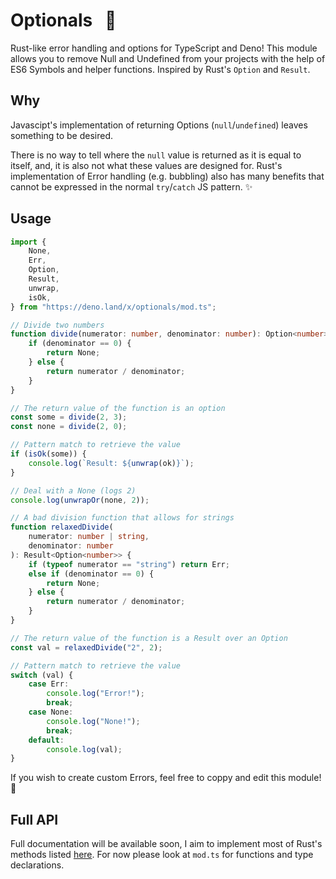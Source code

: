 
# Optionals&nbsp;&nbsp; 🦀

Rust-like error handling and options for TypeScript and Deno! This module allows you to remove Null and Undefined from your projects with the help of ES6 Symbols and helper functions. Inspired by Rust's `Option` and `Result`.

## Why

Javascipt's implementation of returning Options (`null`/`undefined`) leaves something to be desired. 

There is no way to tell where the `null` value is returned as it is equal to itself, and, it is also not what these values are designed for. 
Rust's implementation of Error handling (e.g. bubbling) also has many benefits that cannot be expressed in the normal `try`/`catch` JS pattern. ✨

## Usage

```ts
import {
    None,
    Err,
    Option,
    Result,
    unwrap,
    isOk,
} from "https://deno.land/x/optionals/mod.ts";

// Divide two numbers
function divide(numerator: number, denominator: number): Option<number> {
    if (denominator == 0) {
        return None;
    } else {
        return numerator / denominator;
    }
}

// The return value of the function is an option
const some = divide(2, 3);
const none = divide(2, 0);

// Pattern match to retrieve the value
if (isOk(some)) {
    console.log(`Result: ${unwrap(ok)}`);
}

// Deal with a None (logs 2)
console.log(unwrapOr(none, 2));

// A bad division function that allows for strings
function relaxedDivide(
    numerator: number | string,
    denominator: number
): Result<Option<number>> {
    if (typeof numerator == "string") return Err;
    else if (denominator == 0) {
        return None;
    } else {
        return numerator / denominator;
    }
}

// The return value of the function is a Result over an Option
const val = relaxedDivide("2", 2);

// Pattern match to retrieve the value
switch (val) {
    case Err:
        console.log("Error!");
        break;
    case None:
        console.log("None!");
        break;
    default:
        console.log(val);
}
```

If you wish to create custom Errors, feel free to coppy and edit this module! 🚀

## Full API

Full documentation will be available soon, I aim to implement most of Rust's methods listed [here](https://doc.rust-lang.org/std/option/enum.Option.html).
For now please look at `mod.ts` for functions and type declarations.
